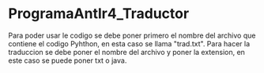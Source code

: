 # ProgramaAntlr4_Traductor
Para poder usar le codigo se debe poner primero el nombre del archivo que contiene el codigo Pyhthon, en esta caso se llama "trad.txt".
Para hacer la traduccion se debe poner el nombre del archivo y poner la extension, en este caso se puede poner txt o java.
